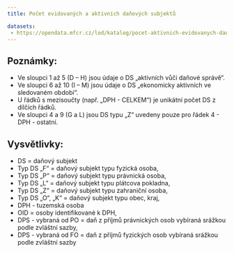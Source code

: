 ```yaml
---
title: Počet evidovaných a aktivních daňových subjektů

datasets:
 - https://opendata.mfcr.cz/lod/katalog/pocet-aktivnich-evidovanych-danovych-subjektu
---
```


## Poznámky:

- Ve sloupci 1 až 5 (D – H) jsou údaje o DS „aktivních vůči daňové správě“.
- Ve sloupci 6 až 10 (I – M) jsou údaje o DS „ekonomicky aktivních ve sledovaném období“.
- U řádků s mezisoučty (např. „DPH - CELKEM“) je unikátní počet DS z dílčích řádků.
- Ve sloupci 4 a 9 (G a L) jsou DS typu „Z“ uvedeny pouze pro řádek 4 - DPH - ostatní.

## Vysvětlivky:

- DS = daňový subjekt
- Typ DS „F“ = daňový subjekt typu fyzická osoba,
- Typ DS „P“ = daňový subjekt typu právnická osoba,
- Typ DS „L“ = daňový subjekt typu plátcova pokladna,
- Typ DS „Z“ = daňový subjekt typu zahraniční osoba,
- Typ DS „O“, „K“ = daňový subjekt typu obec, kraj,
- DPH - tuzemská osoba
- OID = osoby identifikované k DPH,
- DPS - vybraná od PO = daň z příjmů právnických osob vybíraná srážkou podle zvláštní sazby,
- DPS - vybraná od FO = daň z příjmů fyzických osob vybíraná srážkou podle zvláštní sazby
